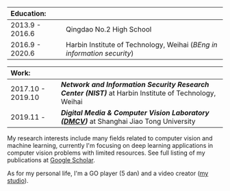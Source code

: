 |**Education:** | |
| :-------------  | :------------- |
|2013.9 - 2016.6 | Qingdao No.2 High School |
|2016.9 - 2020.6 | Harbin Institute of Technology, Weihai (*BEng in information security*) |

| **Work:** | |
| :-------------  | :------------- |
|2017.10 - 2019.10 | ***Network and Information Security Research Center (NIST)*** at Harbin Institute of Technology, Weihai|
|2019.11 - | ***Digital Media & Computer Vision Laboratory ([DMCV](http://dmcv.sjtu.edu.cn/))*** at Shanghai Jiao Tong University|

My research interests include many fields related to computer vision and machine learning, currently I'm focusing on deep learning applications in computer vision problems with limited resources. See full listing of my publications at [Google Scholar](https://scholar.google.com/citations?user=WFoZVjEAAAAJ).

As for my personal life, I'm a GO player (5 dan) and a video creator ([my studio](http://www.xianstudio.cn)).
